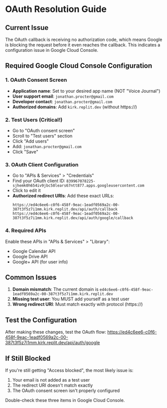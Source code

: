 # OAuth Resolution Guide

## Current Issue
The OAuth callback is receiving no authorization code, which means Google is blocking the request before it even reaches the callback. This indicates a configuration issue in Google Cloud Console.

## Required Google Cloud Console Configuration

### 1. OAuth Consent Screen
- **Application name**: Set to your desired app name (NOT "Voice Journal")
- **User support email**: `jonathan.procter@gmail.com`
- **Developer contact**: `jonathan.procter@gmail.com`
- **Authorized domains**: Add `kirk.replit.dev` (without https://)

### 2. Test Users (Critical!)
- Go to "OAuth consent screen"
- Scroll to "Test users" section
- Click "Add users"
- Add: `jonathan.procter@gmail.com`
- Click "Save"

### 3. OAuth Client Configuration
- Go to "APIs & Services" > "Credentials"
- Find your OAuth client ID: `839967078225-sjhemk0h654iv9jbc58lears67ntt877.apps.googleusercontent.com`
- Click to edit it
- **Authorized redirect URIs**: Add these exact URLs:
  ```
  https://ed4c6ee6-c0f6-458f-9eac-1eadf0569a2c-00-387t3f5z7i1mm.kirk.replit.dev/api/auth/callback
  https://ed4c6ee6-c0f6-458f-9eac-1eadf0569a2c-00-387t3f5z7i1mm.kirk.replit.dev/api/auth/google/callback
  ```

### 4. Required APIs
Enable these APIs in "APIs & Services" > "Library":
- Google Calendar API
- Google Drive API
- Google+ API (for user info)

## Common Issues
1. **Domain mismatch**: The current domain is `ed4c6ee6-c0f6-458f-9eac-1eadf0569a2c-00-387t3f5z7i1mm.kirk.replit.dev`
2. **Missing test user**: You MUST add yourself as a test user
3. **Wrong redirect URI**: Must match exactly with protocol (https://)

## Test the Configuration
After making these changes, test the OAuth flow:
https://ed4c6ee6-c0f6-458f-9eac-1eadf0569a2c-00-387t3f5z7i1mm.kirk.replit.dev/api/auth/google

## If Still Blocked
If you're still getting "Access blocked", the most likely issue is:
1. Your email is not added as a test user
2. The redirect URI doesn't match exactly
3. The OAuth consent screen isn't properly configured

Double-check these three items in Google Cloud Console.